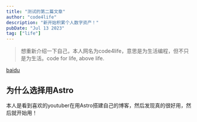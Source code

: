 ```yaml
---
title: "测试的第二篇文章"
author: "code4life"
description: "新开始积累个人数字资产！"
pubDate: "Jul 13 2023" 
tag: ["life"] 
---
```

> 想重新介绍一下自己，本人网名为code4life，意思是为生活编程，但不只是为生活。code for life, above life.

[baidu](http://baidu.com)

## 为什么选择用Astro
本人是看到喜欢的youtuber在用Astro搭建自己的博客，然后发现真的很好用，然后就开始用！
